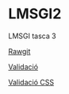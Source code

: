 # LMSGI2
LMSGI tasca 3

[Rawgit](https://rawgit.com/jordigithub1/LMSGI2.2/master/index.html)

[Validació](https://validator.w3.org/nu/?doc=https://rawgit.com/jordigithub1/LMSGI2.2/master/index.html)

[Validació CSS](http://jigsaw.w3.org/css-validator/validator?uri=https%3A%2F%2Frawgit.com%2Fjordigithub1%2FLMSGI2.2%2Fmaster%2Fcss%2Ftheme.css&profile=css3&usermedium=all&warning=1&vextwarning=&lang=en)
